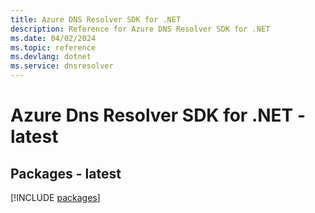```yaml
---
title: Azure DNS Resolver SDK for .NET
description: Reference for Azure DNS Resolver SDK for .NET
ms.date: 04/02/2024
ms.topic: reference
ms.devlang: dotnet
ms.service: dnsresolver
---
```

# Azure Dns Resolver SDK for .NET - latest
## Packages - latest
[!INCLUDE [packages](dns-resolver-index.md)]